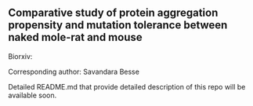 ## Comparative study of protein aggregation propensity and mutation tolerance between naked mole-rat and mouse

Biorxiv:

Corresponding author: Savandara Besse

Detailed README.md that provide detailed description of this repo will be available soon.
